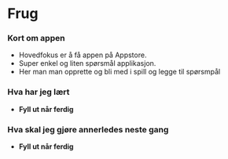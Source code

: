 # Frug

### Kort om appen
- Hovedfokus er å få appen på Appstore.
- Super enkel og liten spørsmål applikasjon.
- Her man man opprette og bli med i spill og legge til spørsmpål

### Hva har jeg lært
- **Fyll ut når ferdig**

### Hva skal jeg gjøre annerledes neste gang
- **Fyll ut når ferdig**
